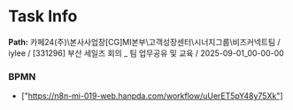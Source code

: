 # Task Info

**Path:** 카페24(주)\본사사업장\[CG]MI본부\고객성장센터\시너지그룹\비즈커넥트팀 / iylee / [331296] 부산 세일즈 회의 _ 팀 업무공유 및 교육 / 2025-09-01_00-00-00

### BPMN
- ["https://n8n-mi-019-web.hanpda.com/workflow/uUerET5pY48y75Xk"]

